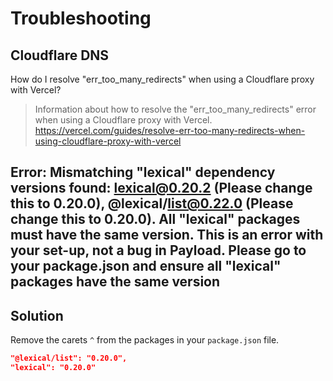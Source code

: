# Troubleshooting

## Cloudflare DNS

How do I resolve "err_too_many_redirects" when using a Cloudflare proxy with Vercel?

> Information about how to resolve the "err_too_many_redirects" error when using a Cloudflare proxy with Vercel.
> https://vercel.com/guides/resolve-err-too-many-redirects-when-using-cloudflare-proxy-with-vercel

## Error: Mismatching "lexical" dependency versions found: lexical@0.20.2 (Please change this to 0.20.0), @lexical/list@0.22.0 (Please change this to 0.20.0). All "lexical" packages must have the same version. This is an error with your set-up, not a bug in Payload. Please go to your package.json and ensure all "lexical" packages have the same version

## Solution

Remove the carets `^` from the packages in your `package.json` file.

```json
"@lexical/list": "0.20.0",
"lexical": "0.20.0"
```

